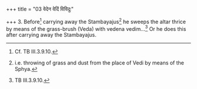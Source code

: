 +++
title = "03 वेदेन वेदिं विविदुः"

+++
3. Before[^1] carrying away the Stambayajus[^2] he sweeps the altar thrice by means of the grass-brush (Veda) with vedena vedim...[^3] Or he does this after carrying away the Stambayajus.  

[^1]: Cf. TB III.3.9.10.  

[^2]: i.e. throwing of grass and dust from the place of Vedi by means of the Sphya.  

[^3]: TB III.3.9.10.  
